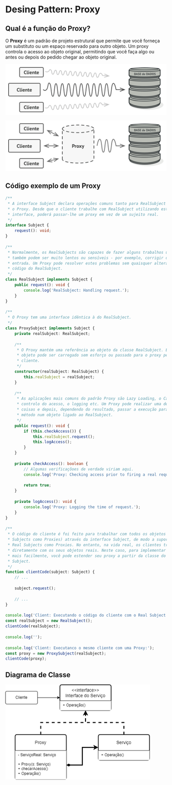 # Desing Pattern: **Proxy**

## Qual é a função do **Proxy**?

O **Proxy** é um padrão de projeto estrutural que permite que você forneça um substituto ou um espaço reservado para outro objeto. Um proxy controla o acesso ao objeto original, permitindo que você faça algo ou antes ou depois do pedido chegar ao objeto original.

![Imagem Problema](problem.png)

![Imagem Solução](solution.png)

## Código exemplo de um **Proxy**

```Typescript
/**
 * A interface Subject declara operações comuns tanto para RealSubject como para 
 * o Proxy. Desde que o cliente trabalhe com RealSubject utilizando esta 
 * interface, poderá passar-lhe um proxy em vez de um sujeito real.
 */
interface Subject {
    request(): void;
}

/**
 * Normalmente, os RealSubjects são capazes de fazer alguns trabalhos úteis que
 * também podem ser muito lentos ou sensíveis - por exemplo, corrigir dados de 
 * entrada. Um Proxy pode resolver estes problemas sem quaisquer alterações ao
 * código do RealSubject.
 */
class RealSubject implements Subject {
    public request(): void {
        console.log('RealSubject: Handling request.');
    }
}

/**
 * O Proxy tem uma interface idêntica à do RealSubject.
 */
class ProxySubject implements Subject {
    private realSubject: RealSubject;

    /**
     * O Proxy mantém uma referência ao objeto da classe RealSubject. Este 
     * objeto pode ser carregado sem esforço ou passado para o proxy pelo 
     * cliente.
     */
    constructor(realSubject: RealSubject) {
        this.realSubject = realSubject;
    }

    /**
     * As aplicações mais comuns do padrão Proxy são Lazy Loading, o Caching, o 
     * controlo do acesso, o logging etc. Um Proxy pode realizar uma destas 
     * coisas e depois, dependendo do resultado, passar a execução para o mesmo 
     * método num objeto ligado ao RealSubject.
     */
    public request(): void {
        if (this.checkAccess()) {
            this.realSubject.request();
            this.logAccess();
        }
    }

    private checkAccess(): boolean {
        // Algumas verificaçõoes de verdade viriam aqui.
        console.log('Proxy: Checking access prior to firing a real request.');

        return true;
    }

    private logAccess(): void {
        console.log('Proxy: Logging the time of request.');
    }
}

/**
 * O código do cliente é foi feito para trabalhar com todos os objetos (tanto 
 * Subjects como Proxies) através da interface Subject, de modo a suportar tanto 
 * Real Subjects como Proxies. No entanto, na vida real, os clientes trabalham 
 * diretamente com os seus objetos reais. Neste caso, para implementar o padrão 
 * mais facilmente, você pode estender seu proxy a partir da classe do Real
 * Subject.
 */
function clientCode(subject: Subject) {
    // ...

    subject.request();

    // ...
}

console.log('Client: Executando o código do cliente com o Real Subject:');
const realSubject = new RealSubject();
clientCode(realSubject);

console.log('');

console.log('Client: Executanco o mesmo cliente com uma Proxy:');
const proxy = new ProxySubject(realSubject);
clientCode(proxy);
```

## Diagrama de Classe

![Imagem Diagrama](diagrama-proxy.png)
